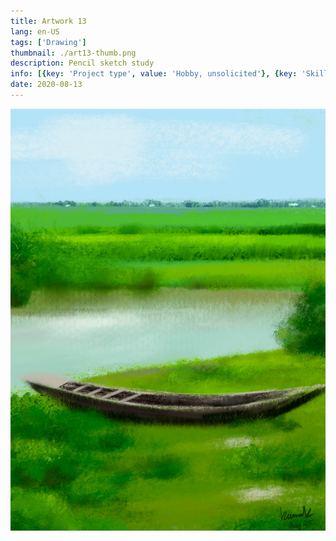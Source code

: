 ```yaml
---
title: Artwork 13
lang: en-US
tags: ['Drawing']
thumbnail: ./art13-thumb.png
description: Pencil sketch study
info: [{key: 'Project type', value: 'Hobby, unsolicited'}, {key: 'Skills', value: ['Painting', 'Procreate']}, {key: 'Media', value: 'Mixed media'}]
date: 2020-08-13
---
```

![An image](/art13.jpg)